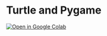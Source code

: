 # Turtle and Pygame

[![Open in Google Colab](https://colab.research.google.com/assets/colab-badge.svg)]([https://colab.research.google.com/drive/1U0-VjjouV9di4LVeI6LOcQpZxJhwZHM2?usp=sharing])
